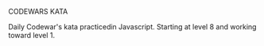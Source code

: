 CODEWARS KATA

Daily Codewar's kata practicedin Javascript. Starting at level 8 and working toward level 1. 